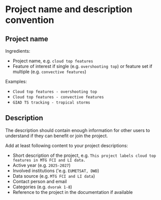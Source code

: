 # Project name and description convention

## Project name
Ingredients: 
- Project name, e.g. `cloud top features`
- Feature of interest if single (e.g. `overshooting top`) or feature set if multiple (e.g. `convective features`)

Examples:
- `Cloud top features - overshooting top`
- `Cloud top features - convective features`
- `GIAD TS tracking - tropical storms`

## Description

The description should contain enough information for other users to understand if they can benefit or join the project. 

Add at least following content to your project descriptions:
- Short description of the project, e.g. `This project labels cloud top features in MTG FCI and LI data.`
- Active year (e.g. `2025-2027`)
- Involved institutions ('e.g. `EUMETSAT, DWD`)
- Data source (e.g. `MTG FCI and LI data`)
- Contact person and email 
- Categories (e.g. `dvorak 1-8`)
- Reference to the project in the documentation if available


